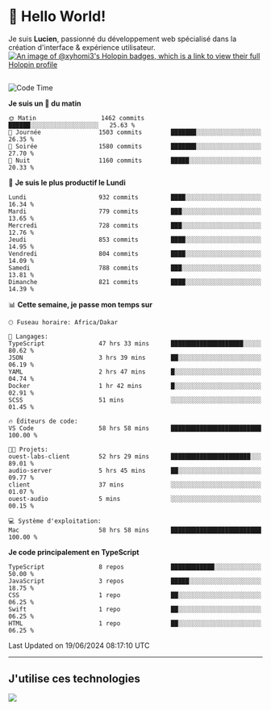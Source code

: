 # 👋 Hello World!

Je suis **Lucien**, passionné du développement web spécialisé dans la création d'interface & expérience utilisateur.
[![An image of @xyhomi3's Holopin badges, which is a link to view their full Holopin profile](https://holopin.me/xyhomi3)](https://holopin.io/@xyhomi3)

##

<!--START_SECTION:waka-->
![Code Time](http://img.shields.io/badge/Code%20Time-1%2C379%20hrs%2056%20mins-blue)

**Je suis un 🐤 du matin** 

```text
🌞 Matin                  1462 commits        ██████░░░░░░░░░░░░░░░░░░░   25.63 % 
🌆 Journée                1503 commits        ███████░░░░░░░░░░░░░░░░░░   26.35 % 
🌃 Soirée                 1580 commits        ███████░░░░░░░░░░░░░░░░░░   27.70 % 
🌙 Nuit                   1160 commits        █████░░░░░░░░░░░░░░░░░░░░   20.33 % 
```
📅 **Je suis le plus productif le Lundi** 

```text
Lundi                    932 commits         ████░░░░░░░░░░░░░░░░░░░░░   16.34 % 
Mardi                    779 commits         ███░░░░░░░░░░░░░░░░░░░░░░   13.65 % 
Mercredi                 728 commits         ███░░░░░░░░░░░░░░░░░░░░░░   12.76 % 
Jeudi                    853 commits         ████░░░░░░░░░░░░░░░░░░░░░   14.95 % 
Vendredi                 804 commits         ████░░░░░░░░░░░░░░░░░░░░░   14.09 % 
Samedi                   788 commits         ███░░░░░░░░░░░░░░░░░░░░░░   13.81 % 
Dimanche                 821 commits         ████░░░░░░░░░░░░░░░░░░░░░   14.39 % 
```


📊 **Cette semaine, je passe mon temps sur** 

```text
🕑︎ Fuseau horaire: Africa/Dakar

💬 Langages: 
TypeScript               47 hrs 33 mins      ████████████████████░░░░░   80.62 % 
JSON                     3 hrs 39 mins       ██░░░░░░░░░░░░░░░░░░░░░░░   06.19 % 
YAML                     2 hrs 47 mins       █░░░░░░░░░░░░░░░░░░░░░░░░   04.74 % 
Docker                   1 hr 42 mins        █░░░░░░░░░░░░░░░░░░░░░░░░   02.91 % 
SCSS                     51 mins             ░░░░░░░░░░░░░░░░░░░░░░░░░   01.45 % 

🔥 Éditeurs de code: 
VS Code                  58 hrs 58 mins      █████████████████████████   100.00 % 

🐱‍💻 Projets: 
ouest-labs-client        52 hrs 29 mins      ██████████████████████░░░   89.01 % 
audio-server             5 hrs 45 mins       ██░░░░░░░░░░░░░░░░░░░░░░░   09.77 % 
client                   37 mins             ░░░░░░░░░░░░░░░░░░░░░░░░░   01.07 % 
ouest-audio              5 mins              ░░░░░░░░░░░░░░░░░░░░░░░░░   00.15 % 

💻 Système d'exploitation: 
Mac                      58 hrs 58 mins      █████████████████████████   100.00 % 
```

**Je code principalement en TypeScript** 

```text
TypeScript               8 repos             ████████████░░░░░░░░░░░░░   50.00 % 
JavaScript               3 repos             █████░░░░░░░░░░░░░░░░░░░░   18.75 % 
CSS                      1 repo              ██░░░░░░░░░░░░░░░░░░░░░░░   06.25 % 
Swift                    1 repo              ██░░░░░░░░░░░░░░░░░░░░░░░   06.25 % 
HTML                     1 repo              ██░░░░░░░░░░░░░░░░░░░░░░░   06.25 % 
```




 Last Updated on 19/06/2024 08:17:10 UTC
<!--END_SECTION:waka-->
---

## J'utilise ces technologies

<p align="left">
  <a href="https://skillicons.dev">
    <img src="https://skillicons.dev/icons?i=ts,js,md,scss,tailwind,react,docker,express,astro,vite,nextjs,vercel,figma,ableton" />
  </a>
</p>

